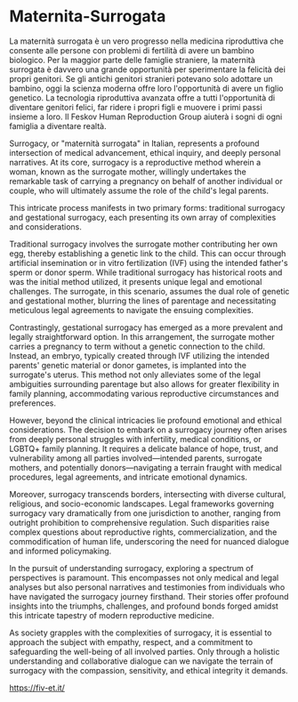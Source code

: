 # Maternita-Surrogata

La maternità surrogata è un vero progresso nella medicina riproduttiva che consente alle persone con problemi di fertilità di avere un bambino biologico. Per la maggior parte delle famiglie straniere, la maternità surrogata è davvero una grande opportunità per sperimentare la felicità dei propri genitori. Se gli antichi genitori stranieri potevano solo adottare un bambino, oggi la scienza moderna offre loro l'opportunità di avere un figlio genetico. La tecnologia riproduttiva avanzata offre a tutti l'opportunità di diventare genitori felici, far ridere i propri figli e muovere i primi passi insieme a loro. Il Feskov Human Reproduction Group aiuterà i sogni di ogni famiglia a diventare realtà.	

Surrogacy, or "maternità surrogata" in Italian, represents a profound intersection of medical advancement, ethical inquiry, and deeply personal narratives. At its core, surrogacy is a reproductive method wherein a woman, known as the surrogate mother, willingly undertakes the remarkable task of carrying a pregnancy on behalf of another individual or couple, who will ultimately assume the role of the child's legal parents.

This intricate process manifests in two primary forms: traditional surrogacy and gestational surrogacy, each presenting its own array of complexities and considerations.

Traditional surrogacy involves the surrogate mother contributing her own egg, thereby establishing a genetic link to the child. This can occur through artificial insemination or in vitro fertilization (IVF) using the intended father's sperm or donor sperm. While traditional surrogacy has historical roots and was the initial method utilized, it presents unique legal and emotional challenges. The surrogate, in this scenario, assumes the dual role of genetic and gestational mother, blurring the lines of parentage and necessitating meticulous legal agreements to navigate the ensuing complexities.

Contrastingly, gestational surrogacy has emerged as a more prevalent and legally straightforward option. In this arrangement, the surrogate mother carries a pregnancy to term without a genetic connection to the child. Instead, an embryo, typically created through IVF utilizing the intended parents' genetic material or donor gametes, is implanted into the surrogate's uterus. This method not only alleviates some of the legal ambiguities surrounding parentage but also allows for greater flexibility in family planning, accommodating various reproductive circumstances and preferences.

However, beyond the clinical intricacies lie profound emotional and ethical considerations. The decision to embark on a surrogacy journey often arises from deeply personal struggles with infertility, medical conditions, or LGBTQ+ family planning. It requires a delicate balance of hope, trust, and vulnerability among all parties involved—intended parents, surrogate mothers, and potentially donors—navigating a terrain fraught with medical procedures, legal agreements, and intricate emotional dynamics.

Moreover, surrogacy transcends borders, intersecting with diverse cultural, religious, and socio-economic landscapes. Legal frameworks governing surrogacy vary dramatically from one jurisdiction to another, ranging from outright prohibition to comprehensive regulation. Such disparities raise complex questions about reproductive rights, commercialization, and the commodification of human life, underscoring the need for nuanced dialogue and informed policymaking.

In the pursuit of understanding surrogacy, exploring a spectrum of perspectives is paramount. This encompasses not only medical and legal analyses but also personal narratives and testimonies from individuals who have navigated the surrogacy journey firsthand. Their stories offer profound insights into the triumphs, challenges, and profound bonds forged amidst this intricate tapestry of modern reproductive medicine.

As society grapples with the complexities of surrogacy, it is essential to approach the subject with empathy, respect, and a commitment to safeguarding the well-being of all involved parties. Only through a holistic understanding and collaborative dialogue can we navigate the terrain of surrogacy with the compassion, sensitivity, and ethical integrity it demands.

https://fiv-et.it/

